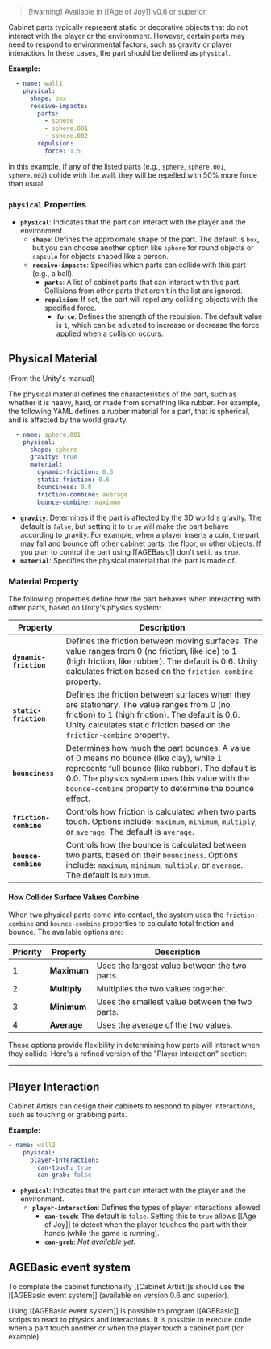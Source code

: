 
> [!warning] Available in [[Age of Joy]] v0.6 or superior.


Cabinet parts typically represent static or decorative objects that do not interact with the player or the environment. However, certain parts may need to respond to environmental factors, such as gravity or player interaction. In these cases, the part should be defined as `physical`.

**Example:**

```yaml
  - name: wall1
    physical: 
      shape: box
      receive-impacts:
        parts: 
          - sphere
          - sphere.001
          - sphere.002
        repulsion:
          force: 1.5
```

In this example, if any of the listed parts (e.g., `sphere`, `sphere.001`, `sphere.002`) collide with the wall, they will be repelled with 50% more force than usual.

### `physical` Properties

- **`physical`**: Indicates that the part can interact with the player and the environment.
  - **`shape`**: Defines the approximate shape of the part. The default is `box`, but you can choose another option like `sphere` for round objects or `capsule` for objects shaped like a person.
  - **`receive-impacts`**: Specifies which parts can collide with this part (e.g., a ball).
    - **`parts`**: A list of cabinet parts that can interact with this part. Collisions from other parts that aren't in the list are ignored.
    - **`repulsion`**: If set, the part will repel any colliding objects with the specified force.
      - **`force`**: Defines the strength of the repulsion. The default value is `1`, which can be adjusted to increase or decrease the force applied when a collision occurs.



## Physical Material

(From the Unity's manual)

The physical material defines the characteristics of the part, such as whether it is heavy, hard, or made from something like rubber. For example, the following YAML defines a rubber material for a part, that is spherical, and is affected by the world gravity.

```yaml
  - name: sphere.001
    physical:
      shape: sphere
      gravity: true
      material:
        dynamic-friction: 0.6
        static-friction: 0.6
        bounciness: 0.8
        friction-combine: average
        bounce-combine: maximum
```

- **`gravity`**: Determines if the part is affected by the 3D world's gravity. The default is `false`, but setting it to `true` will make the part behave according to gravity. For example, when a player inserts a coin, the part may fall and bounce off other cabinet parts, the floor, or other objects. If you plan to control the part using [[AGEBasic]] don't set it as `true`.
- **`material`**: Specifies the physical material that the part is made of.

### Material Property

The following properties define how the part behaves when interacting with other parts, based on Unity's physics system:

| **Property**           | **Description**                                                                                                                                                                                                                                         |
| ---------------------- | ------------------------------------------------------------------------------------------------------------------------------------------------------------------------------------------------------------------------------------------------------- |
| **`dynamic-friction`** | Defines the friction between moving surfaces. The value ranges from 0 (no friction, like ice) to 1 (high friction, like rubber). The default is 0.6. Unity calculates friction based on the `friction-combine` property.                                |
| **`static-friction`**  | Defines the friction between surfaces when they are stationary. The value ranges from 0 (no friction) to 1 (high friction). The default is 0.6. Unity calculates static friction based on the `friction-combine` property.                              |
| **`bounciness`**       | Determines how much the part bounces. A value of 0 means no bounce (like clay), while 1 represents full bounce (like rubber). The default is 0.0. The physics system uses this value with the `bounce-combine` property to determine the bounce effect. |
| **`friction-combine`** | Controls how friction is calculated when two parts touch. Options include: `maximum`, `minimum`, `multiply`, or `average`. The default is `average`.                                                                                                    |
| **`bounce-combine`**   | Controls how the bounce is calculated between two parts, based on their `bounciness`. Options include: `maximum`, `minimum`, `multiply`, or `average`. The default is `maximum`.                                                                        |

#### How Collider Surface Values Combine

When two physical parts come into contact, the system uses the `friction-combine` and `bounce-combine` properties to calculate total friction and bounce. The available options are:

|**Priority**|**Property**|**Description**|
|------------|------------|---------------|
|1           |**Maximum**  | Uses the largest value between the two parts.|
|2           |**Multiply** | Multiplies the two values together.|
|3           |**Minimum**  | Uses the smallest value between the two parts.|
|4           |**Average**  | Uses the average of the two values.|

These options provide flexibility in determining how parts will interact when they collide.
Here's a refined version of the "Player Interaction" section:

---

## Player Interaction

Cabinet Artists can design their cabinets to respond to player interactions, such as touching or grabbing parts.

**Example:**

```yaml
- name: wall2
    physical: 
      player-interaction:
        can-touch: true
        can-grab: false
```

- **`physical`**: Indicates that the part can interact with the player and the environment.
  - **`player-interaction`**: Defines the types of player interactions allowed.
    - **`can-touch`**: The default is `false`. Setting this to `true` allows [[Age of Joy]] to detect when the player touches the part with their hands (while the game is running).
    - **`can-grab`**: _Not available yet._

## AGEBasic event system

To complete the cabinet functionality [[Cabinet Artist]]s should use the [[AGEBasic event system]] (available on version 0.6 and superior).

Using [[AGEBasic event system]] is possible to program [[AGEBasic]] scripts to react to physics and interactions. It is possible to execute code when a part touch another or when the player touch a cabinet part (for example). 